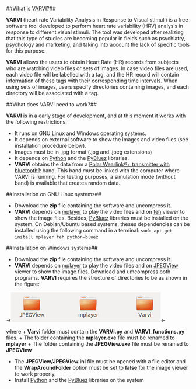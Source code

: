 ##What is VARVI?##

**VARVI** (heart rate Variability Analysis in Response to Visual stImuli) is a free software tool developed to perform heart rate variability (HRV) analysis in response to different visual stimuli. The tool was developed after realizing that this type of studies are becoming popular in fields such as psychiatry, psychology and marketing, and taking into account the lack of specific tools for this purpose.

**VARVI** allows the users to obtain Heart Rate (HR) records from subjects who are watching video files or sets of images. In case video files are used, each video file will be labelled with a tag, and the HR record will contain information of these tags with their corresponding time intervals. When using sets of images, users specify directories containing images, and each directory will be associated with a tag. 

##What does VARVI need to work?##

**VARVI** is in a early stage of development, and at this moment it works with the following restrictions:
* It runs on GNU Linux and Windows operating systems.
* It depends on external software to show the images and video files (see installation procedure below).
* Images must be in .jpg format (.jpg and .jpeg extensions)
* It depends on [Python](http://www.python.org) and the [PyBluez](http://pybluez.googlecode.com) libraries.
* **VARVI** obtains the data from a [Polar Wearlink®+ transmitter with bluetooth®](http://www.polar.com/en/products/accessories/Polar_WearLink_transmitter_with_Bluetooth) band. This band must be linked with the computer where VARVI is running.  For testing purposes, a simulation mode (without band) is available that creates random data.

##Installation on GNU Linux systems##

* Download the **zip** file containing the software and uncompress it.
* **VARVI** depends on [mplayer](http://www.mplayerhq.hu) to play the video files and on [feh](http://feh.finalrewind.org/) viewer to show the image files. Besides, [PyBluez](http://pybluez.googlecode.com) libraries must be installed on the system. On Debian/Ubuntu based systems, theses dependencies can be installed using the following command in a terminal: `sudo apt-get install mplayer feh python-bluez`

##Installation on Windows systems##

* Download the **zip** file containing the software and uncompress it.
* **VARVI** depends on [mplayer](http://www.mplayerhq.hu) to play the video files and on [JPEGView](http://sourceforge.net/projects/jpegview/) viewer to show the image files. Download and umcompress both programs. **VARVI** requires the structure of directories to be as shown in the figure:

->![Alt text](./directories.png)<-

where
	+ **Varvi** folder must contain the **VARVI.py** and **VARVI_functions.py** files.
	+ The folder containing the **mplayer.exe** file must be renamed to **mplayer**
	+ The folder containing the **JPEGView.exe** file must be renamed to **JPEGView**
* The **JPEGView/JPEGView.ini** file must be opened with a file editor and the **WrapAroundFolder** option must be set to **false** for the image viewer to work properly.
* Install [Python](http://www.python.org/) and the [PyBluez](http://pybluez.googlecode.com) libraries on the system
